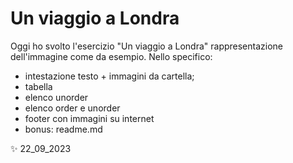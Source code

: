 # Un viaggio a Londra

Oggi ho svolto l'esercizio "Un viaggio a Londra" rappresentazione dell'immagine come da esempio. 
Nello specifico:
- intestazione testo + immagini da cartella;
- tabella
- elenco unorder
- elenco order e unorder
- footer con immagini su internet
- bonus: readme.md

✨ 22_09_2023